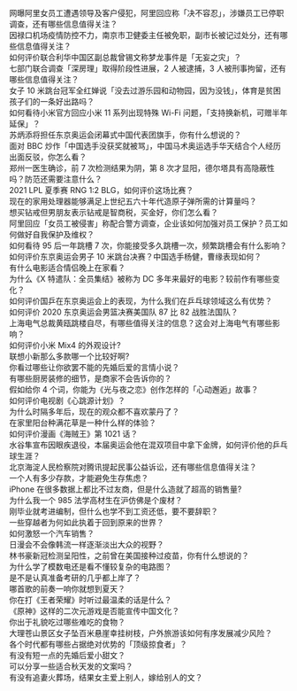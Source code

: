 网曝阿里女员工遭遇领导及客户侵犯，阿里回应称「决不容忍」，涉嫌员工已停职调查，还有哪些信息值得关注？  
因禄口机场疫情防控不力，南京市卫健委主任被免职，副市长被记过处分，还有哪些信息值得关注？  
如何评价联合利华中国区副总裁曾锡文称梦龙事件是「无妄之灾」？  
七部门联合调查「深房理」取得阶段性进展，2 人被逮捕，3 人被刑事拘留，还有哪些信息值得关注？  
女子 10 米跳台冠军全红婵说「没去过游乐园和动物园，因为没钱」，体育是贫困孩子们的一条好出路吗？  
如何看待小米官方回应小米 11 系列出现特殊 Wi-Fi 问题，「支持换新机，可赠半年延保」？  
苏炳添将担任东京奥运会闭幕式中国代表团旗手，你有什么想说的？  
面对 BBC 炒作「中国选手没获奖就被骂」，中国马术奥运选手华天结合个人经历出面反驳，你怎么看？  
郑州一医生确诊，前 7 次检测结果为阴，第 8 次才显阳，德尔塔具有高隐蔽性吗？防范还需要注意什么？  
2021 LPL 夏季赛 RNG 1:2 BLG，如何评价这场比赛？  
现在的家用处理器能够满足上世纪五六十年代造原子弹所需的计算量吗？  
想买钻戒但男朋友表示钻戒是智商税，买金好，你们怎么看？  
阿里回应「女员工被侵害」称配合警方调查，企业该如何加强对员工保护？员工如何做好自我保护及维权？  
如何看待 95 后一年跳槽 7 次，你能接受多久跳槽一次，频繁跳槽会有什么影响？  
如何评价东京奥运会男子 10 米跳台决赛？中国选手杨健，曹缘表现如何？  
有什么电影适合情侣晚上在家看？  
为什么《X 特遣队：全员集结》被称为 DC 多年来最好的电影？较前作有哪些变化？  
如何评价国乒在东京奥运会上的表现，为什么我们在乒乓球领域这么有优势？  
如何评价 2020 东京奥运会男篮决赛美国队 87 比 82 战胜法国队？  
上海电气总裁黄瓯跳楼自尽，有哪些值得关注的信息？这会对上海电气有哪些影响？  
如何评价小米 Mix4 的外观设计?  
联想小新那么多款哪一个比较好啊?  
你看过哪些让你欲罢不能的先婚后爱的言情小说？  
有哪些厨房装修的细节，是商家不会告诉你的？  
假如给你 4 个词，你能为《光与夜之恋》创作怎样的「心动邂逅」故事？  
如何评价电视剧《心跳源计划》？  
为什么时隔多年后，现在的观众都不喜欢蒙丹了？  
在家里阳台种满花草是一种什么样的体验？  
如何评价漫画《海贼王》第 1021 话？  
水谷隼宣布因眼疾退役，本届奥运会他在混双项目中拿下金牌，如何评价他的乒乓球生涯？  
北京海淀人民检察院对腾讯提起民事公益诉讼，还有哪些信息值得关注？  
一个人有多少存款，才能避免生存焦虑？  
iPhone 在很多数据上都比不过友商，但是什么造就了超高的销售量?  
为什么我一个 985 法学高材生在沪仿佛是个废材？  
刚毕业就考进编制，但什么也学不到工资还低，要不要辞职？  
一些穿越者为何如此执着于回到原来的世界？  
如何激怒一个汽车销售？  
日漫会不会像韩流一样逐渐淡出大众的视野？  
林书豪新冠检测呈阳性，之前曾在美国接种过疫苗，你有什么想说的？  
为什么学了模数电还是看不懂较复杂的电路图？  
是不是认真准备考研的几乎都上岸了？  
哪首歌的前奏一响你就想到夏天？  
你在打《王者荣耀》时听过最温柔的话是什么？  
《原神》这样的二次元游戏是否能宣传中国文化？  
你出于礼貌吃过哪些难吃的食物？  
大理苍山景区女子坠百米悬崖幸挂树枝，户外旅游该如何有序发展减少风险？  
各个时代都有哪些占据绝对优势的「顶级掠食者」？  
有没有短一点的先婚后爱小甜文？  
可以分享一些适合秋天发的文案吗？  
有没有追妻火葬场，结果女主爱上别人，嫁给别人的文？  
